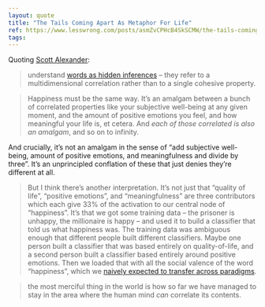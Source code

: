 ```yaml
---
layout: quote
title: "The Tails Coming Apart As Metaphor For Life"
ref: https://www.lesswrong.com/posts/asmZvCPHcB4SkSCMW/the-tails-coming-apart-as-metaphor-for-life
tags:
---
```


Quoting [Scott Alexander](https://www.lesswrong.com/posts/asmZvCPHcB4SkSCMW/the-tails-coming-apart-as-metaphor-for-life):

> understand [words as hidden inferences](https://www.lesswrong.com/posts/3nxs2WYDGzJbzcLMp/words-as-hidden-inferences) – they refer to a multidimensional correlation rather than to a single cohesive property.

> Happiness must be the same way. It’s an amalgam between a bunch of correlated properties like your subjective well-being at any given moment, and the amount of positive emotions you feel, and how meaningful your life is, et cetera. And *each of those correlated is also an amalgam*, and so on to infinity.

And crucially, it’s not an amalgam in the sense of “add subjective well-being, amount of positive emotions, and meaningfulness and divide by three”. It’s an unprincipled conflation of these that just denies they’re different at all.

> But I think there’s another interpretation. It’s not just that “quality of life”, “positive emotions”, and “meaningfulness” are three contributors which each give 33% of the activation to our central node of “happiness”. It’s that we got some training data – the prisoner is unhappy, the millionaire is happy – and used it to build a classifier that told us what happiness was. The training data was ambiguous enough that different people built different classifiers. Maybe one person built a classifier that was based entirely on quality-of-life, and a second person built a classifier based entirely around positive emotions. Then we loaded that with all the social valence of the word “happiness”, which we [naively expected to transfer across paradigms](https://samzdat.com/2018/08/03/slightly-less-than-truths-iv-v/).

> the most merciful thing in the world is how so far we have managed to stay in the area where the human mind *can* correlate its contents.
